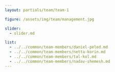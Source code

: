 ```yaml
---
layout: partials/team/team-1

figure: /assets/img/team/management.jpg

slider:
  - slider.md

list:
  - ../../common/team-members/daniel-peled.md
  - ../../common/team-members/netta-korin.md
  - ../../common/team-members/tal-kol.md
  - ../../common/team-members/nadav-shemesh.md
---
```

